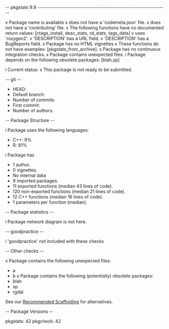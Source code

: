 
-- pkgstats 9.9 ----------------------------------------------------------------

v Package name is available
x does not have a 'codemeta.json' file.
x does not have a 'contributing' file.
x The following functions have no documented return values: [ctags_install, desc_stats, rd_stats, tags_data]
v uses 'roxygen2'.
v 'DESCRIPTION' has a URL field.
v 'DESCRIPTION' has a BugReports field.
x Package has no HTML vignettes
x These functions do not have examples: [pkgstats_from_archive].
x Package has no continuous integration checks.
x Package contains unexpected files.
i Package depends on the following obsolete packages: [blah,sp]

i Current status:
x This package is not ready to be submitted.


-- git --

* HEAD:
* Default branch:
* Number of commits:
* First commit:
* Number of authors:


-- Package Structure --

i Package uses the following languages:
* C++: 9%
* R: 91%

i Package has
* 1 author.
* 0 vignettes.
* No internal data
* 9 imported packages.
* 11 exported functions (median 43 lines of code).
* 120 non-exported functions (median 21 lines of code).
* 12 C++ functions (median 16 lines of code).
* 1 parameters per function (median).

-- Package statistics --


i Package network diagram is not here.


-- goodpractice --

i 'goodpractice' not included with these checks

-- Other checks --

x Package contains the following unexpected files:
  * a
  * b
x Package contains the following (potentially) obsolete packages:
  * blah
  * sp
  * rgdal

See our [Recommended
Scaffolding](https://devguide.ropensci.org/building.html?q=scaffol#recommended-scaffolding)
for alternatives.

-- Package Versions --

  pkgstats: 42
  pkgcheck: 42
